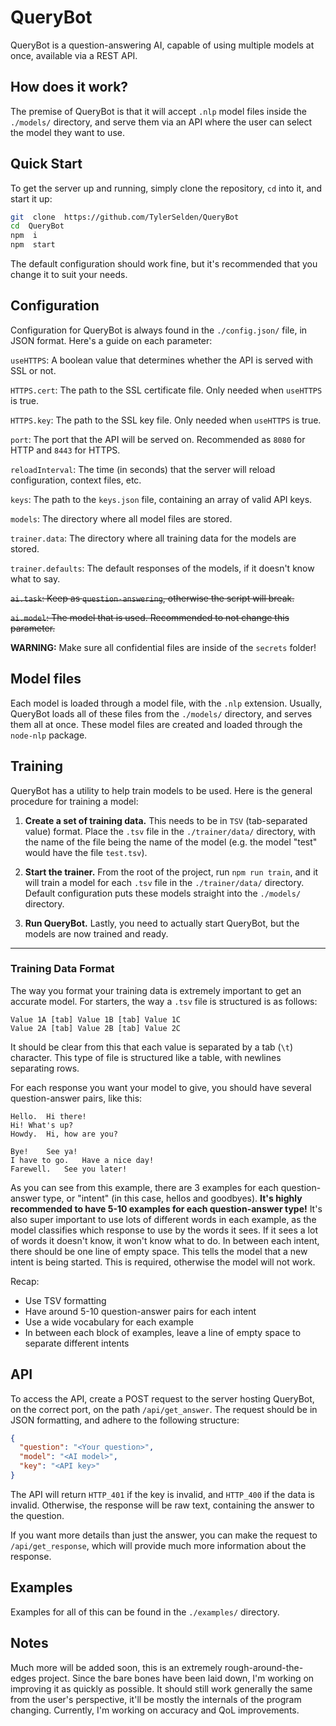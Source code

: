# QueryBot

QueryBot is a question-answering AI, capable of using multiple models at once, available via a REST API.

## How does it work?

The premise of QueryBot is that it will accept `.nlp` model files inside the `./models/` directory, and serve them via an API where the user can select the model they want to use.

## Quick Start

To get the server up and running, simply clone the repository, `cd` into it, and start it up:

```bash
git  clone  https://github.com/TylerSelden/QueryBot
cd  QueryBot
npm  i
npm  start
```

The default configuration should work fine, but it's recommended that you change it to suit your needs.

## Configuration

Configuration for QueryBot is always found in the `./config.json/` file, in JSON format. Here's a guide on each parameter:

`useHTTPS`: A boolean value that determines whether the API is served with SSL or not.

`HTTPS.cert`: The path to the SSL certificate file. Only needed when `useHTTPS` is true.

`HTTPS.key`: The path to the SSL key file. Only needed when `useHTTPS` is true.

`port`: The port that the API will be served on. Recommended as `8080` for HTTP and `8443` for HTTPS.

`reloadInterval`: The time (in seconds) that the server will reload configuration, context files, etc.

`keys`: The path to the `keys.json` file, containing an array of valid API keys.

`models`: The directory where all model files are stored.

`trainer.data`: The directory where all training data for the models are stored.

`trainer.defaults`: The default responses of the models, if it doesn't know what to say.

~~`ai.task`: Keep as `question-answering`, otherwise the script will break.~~

~~`ai.model`: The model that is used. Recommended to not change this parameter.~~

**WARNING:** Make sure all confidential files are inside of the `secrets` folder!

## Model files

Each model is loaded through a model file, with the `.nlp` extension. Usually, QueryBot loads all of these files from the `./models/` directory, and serves them all at once. These model files are created and loaded through the `node-nlp` package.

## Training

QueryBot has a utility to help train models to be used. Here is the general procedure for training a model:

1.  **Create a set of training data.** This needs to be in `TSV` (tab-separated value) format. Place the `.tsv` file in the `./trainer/data/` directory, with the name of the file being the name of the model (e.g. the model "test" would have the file `test.tsv`).

2.  **Start the trainer.** From the root of the project, run `npm run train`, and it will train a model for each `.tsv` file in the `./trainer/data/` directory. Default configuration puts these models straight into the `./models/` directory.

3.  **Run QueryBot.** Lastly, you need to actually start QueryBot, but the models are now trained and ready.

---

### Training Data Format

The way you format your training data is extremely important to get an accurate model. For starters, the way a `.tsv` file is structured is as follows:

```
Value 1A [tab] Value 1B [tab] Value 1C
Value 2A [tab] Value 2B [tab] Value 2C
```

It should be clear from this that each value is separated by a tab (`\t`) character. This type of file is structured like a table, with newlines separating rows.

For each response you want your model to give, you should have several question-answer pairs, like this:

```tsv
Hello.	Hi there!
Hi!	What's up?
Howdy.	Hi, how are you?

Bye!	See ya!
I have to go.	Have a nice day!
Farewell.	See you later!
```

As you can see from this example, there are 3 examples for each question-answer type, or "intent" (in this case, hellos and goodbyes). **It's highly recommended to have 5-10 examples for each question-answer type!** It's also super important to use lots of different words in each example, as the model classifies which response to use by the words it sees. If it sees a lot of words it doesn't know, it won't know what to do. In between each intent, there should be one line of empty space. This tells the model that a new intent is being started. This is required, otherwise the model will not work.

Recap:

- Use TSV formatting
- Have around 5-10 question-answer pairs for each intent
- Use a wide vocabulary for each example
- In between each block of examples, leave a line of empty space to separate different intents

## API

To access the API, create a POST request to the server hosting QueryBot, on the correct port, on the path `/api/get_answer`. The request should be in JSON formatting, and adhere to the following structure:

```json
{
  "question": "<Your question>",
  "model": "<AI model>",
  "key": "<API key>"
}
```

The API will return `HTTP_401` if the key is invalid, and `HTTP_400` if the data is invalid. Otherwise, the response will be raw text, containing the answer to the question.

If you want more details than just the answer, you can make the request to `/api/get_response`, which will provide much more information about the response.

## Examples

Examples for all of this can be found in the `./examples/` directory.

## Notes

Much more will be added soon, this is an extremely rough-around-the-edges project. Since the bare bones have been laid down, I'm working on improving it as quickly as possible. It should still work generally the same from the user's perspective, it'll be mostly the internals of the program changing. Currently, I'm working on accuracy and QoL improvements.
